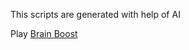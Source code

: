 This scripts are generated with help of AI

Play [Brain Boost](https://musa-pro.github.io/brainboost/index.html)
